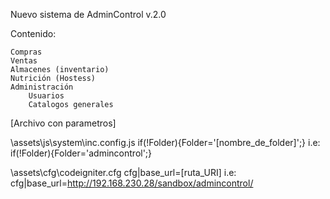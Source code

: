 Nuevo sistema de AdminControl v.2.0

Contenido:
    
    Compras
    Ventas
    Almacenes (inventario)
    Nutrición (Hostess)
    Administración 
        Usuarios
        Catalogos generales

[Archivo con parametros]

\assets\js\system\inc.config.js
	if(!Folder){Folder='[nombre_de_folder]';}
		i.e: if(!Folder){Folder='admincontrol';}

\assets\cfg\codeigniter.cfg
	cfg|base_url=[ruta_URI]
		i.e: cfg|base_url=http://192.168.230.28/sandbox/admincontrol/